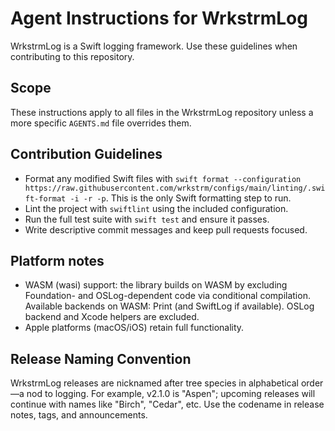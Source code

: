 # Agent Instructions for WrkstrmLog

WrkstrmLog is a Swift logging framework. Use these guidelines when contributing to this repository.

## Scope

These instructions apply to all files in the WrkstrmLog repository unless a more specific
`AGENTS.md` file overrides them.

## Contribution Guidelines

- Format any modified Swift files with
  `swift format --configuration https://raw.githubusercontent.com/wrkstrm/configs/main/linting/.swift-format -i -r -p`.
  This is the only Swift formatting step to run.
- Lint the project with `swiftlint` using the included configuration.
- Run the full test suite with `swift test` and ensure it passes.
- Write descriptive commit messages and keep pull requests focused.

## Platform notes

- WASM (wasi) support: the library builds on WASM by excluding Foundation- and OSLog-dependent code via conditional compilation. Available backends on WASM: Print (and SwiftLog if available). OSLog backend and Xcode helpers are excluded.
- Apple platforms (macOS/iOS) retain full functionality.

## Release Naming Convention

WrkstrmLog releases are nicknamed after tree species in alphabetical order—a nod to logging. For
example, v2.1.0 is "Aspen"; upcoming releases will continue with names like "Birch", "Cedar", etc.
Use the codename in release notes, tags, and announcements.
